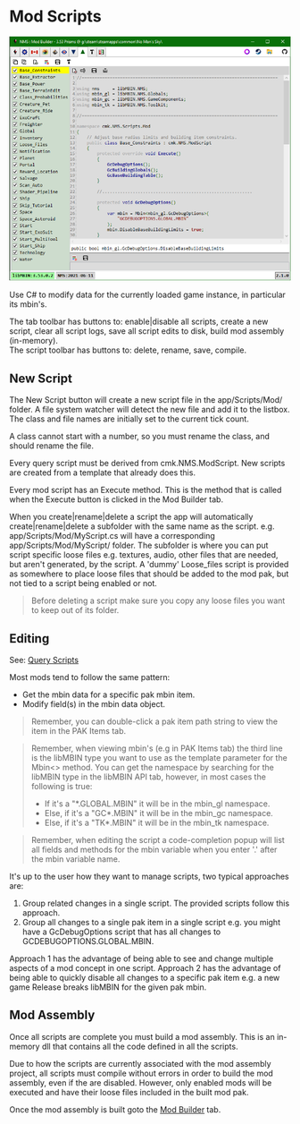 # Mod Scripts
![](Tab_ModScripts.png)

Use C# to modify data for the currently loaded game instance, in particular its mbin's.

The tab toolbar has buttons to: enable|disable all scripts, create a new script, clear all script logs, save all script edits to disk, build mod assembly (in-memory).</br>
The script toolbar has buttons to: delete, rename, save, compile.

## New Script

The New Script button will create a new script file in the app/Scripts/Mod/ folder.
A file system watcher will detect the new file and add it to the listbox.
The class and file names are initially set to the current tick count.

A class cannot start with a number, so you must rename the class, and should rename the file.

Every query script must be derived from cmk.NMS.ModScript.
New scripts are created from a template that already does this.

Every mod script has an Execute method.
This is the method that is called when the Execute button is clicked in the Mod Builder tab.

When you create|rename|delete a script the app will automatically create|rename|delete a subfolder with the same name as the script.
e.g. app/Scripts/Mod/MyScript.cs will have a corresponding app/Scripts/Mod/MyScript/ folder.
The subfolder is where you can put script specific loose files e.g. textures, audio, other files that are needed, but aren't generated, by the script.
A 'dummy' Loose_files script is provided as somewhere to place loose files that should be added to the mod pak, but not tied to a script being enabled or not.

> Before deleting a script make sure you copy any loose files you want to keep out of its folder.

## Editing

See: [Query Scripts](Tab_QueryScripts.md#Editing)

Most mods tend to follow the same pattern:
- Get the mbin data for a specific pak mbin item.
- Modify field(s) in the mbin data object.

> Remember, you can double-click a pak item path string to view the item in the PAK Items tab.

> Remember, when viewing mbin's (e.g in PAK Items tab) the third line is the libMBIN type you want to use as the template parameter for the Mbin<> method.
> You can get the namespace by searching for the libMBIN type in the libMBIN API tab, however, in most cases the following is true:
> - If it's a "*.GLOBAL.MBIN" it will be in the mbin_gl namespace.
> - Else, if it's a "GC*.MBIN" it will be in the mbin_gc namespace.
> - Else, if it's a "TK*.MBIN" it will be in the mbin_tk namespace.

> Remember, when editing the script a code-completion popup will list all fields and methods for the mbin variable when you enter '.' after the mbin variable name.

It's up to the user how they want to manage scripts, two typical approaches are:
  1.  Group related changes in a single script.  The provided scripts follow this approach.
  2.  Group all changes to a single pak item in a single script
      e.g. you might have a GcDebugOptions script that has all changes to GCDEBUGOPTIONS.GLOBAL.MBIN.

Approach 1 has the advantage of being able to see and change multiple aspects of a mod concept in one script.
Approach 2 has the advantage of being able to quickly disable all changes to a specific pak item
e.g. a new game Release breaks libMBIN for the given pak mbin.

## Mod Assembly

Once all scripts are complete you must build a mod assembly.
This is an in-memory dll that contains all the code defined in all the scripts.

Due to how the scripts are currently associated with the mod assembly project, all scripts must compile without errors in order to build the mod assembly, even if the are disabled.
However, only enabled mods will be executed and have their loose files included in the built mod pak.

Once the mod assembly is built goto the [Mod Builder](Tab_ModBuilder.md) tab.

</br>
